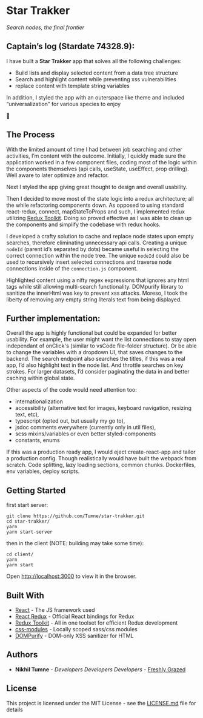 # Star Trakker

_Search nodes, the final frontier_

## Captain’s log (Stardate 74328.9):

I have built a **Star Trakker** app that solves all the following challenges:

- Build lists and display selected content from a data tree structure
- Search and highlight content while preventing xss vulnerabilities
- replace content with template string variables

In addition, I styled the app with an outerspace like theme and included “universalization” for various species to enjoy

🖖

## The Process

With the limited amount of time I had between job searching and other activities, I’m content with the outcome. Initially, I quickly made sure the application worked in a few component files, coding most of the logic within the components themselves (api calls, useState, useEffect, prop drilling). Well aware to later optimize and refactor.

Next I styled the app giving great thought to design and overall usability.

Then I decided to move most of the state logic into a redux architecture; all the while refactoring components down. As opposed to using standard react-redux, connect, mapStateToProps and such, I implemented redux utilizing [Redux Toolkit](https://redux-toolkit.js.org/). Doing so proved effective as I was able to clean up the components and simplify the codebase with redux hooks.

I developed a crafty solution to cache and replace node states upon empty searches, therefore eliminating unnecessary api calls. Creating a unique `nodeId` (parent id’s separated by dots) became useful in selecting the correct connection within the node tree. The unique `nodeId` could also be used to recursively insert selected connections and traverse node connections inside of the `connection.js` component.

Highlighted content using a nifty regex expressions that ignores any html tags while still allowing multi-search functionality. DOMpurify library to sanitize the innerHtml was key to prevent xss attacks. Moreso, I took the liberty of removing any empty string literals text from being displayed.

## Further implementation:

Overall the app is highly functional but could be expanded for better usability. For example, the user might want the list connections to stay open independant of onClick's (similar to vsCode file-folder structure). Or be able to change the variables with a dropdown UI, that saves changes to the backend. The search endpoint also searches the titles, if this was a real app, I’d also highlight text in the node list. And throttle searches on key strokes. For larger datasets, I’d consider paginating the data in and better caching within global state.

Other aspects of the code would need attention too:

- internationalization
- accessibility (alternative text for images, keyboard navigation, resizing text, etc),
- typescript (opted out, but usually my go to),
- jsdoc comments everywhere (currently only in util files),
- scss mixins/variables or even better styled-components
- constants, enums

If this was a production ready app, I would eject create-react-app and tailor a production config. Though realistically would have built the webpack from scratch. Code splitting, lazy loading sections, common chunks. Dockerfiles, env variables, deploy scripts.

## Getting Started

first start server:

```
git clone https://github.com/Tumne/star-trakker.git
cd star-trakker/
yarn
yarn start-server
```

then in the client (NOTE: building may take some time):

```
cd client/
yarn
yarn start
```

Open [http://localhost:3000](http://localhost:3000) to view it in the browser.

## Built With

- [React](https://reactjs.org/) - The JS framework used
- [React Redux](https://react-redux.js.org/) - Official React bindings for Redux
- [Redux Toolkit](https://redux-toolkit.js.org/) - All in one toolset for efficient Redux development
- [css-modules](https://github.com/css-modules/css-modules) - Locally scoped sass/css modules
- [DOMPurify](https://github.com/cure53/DOMPurify) - DOM-only XSS sanitizer for HTML

## Authors

- **Nikhil Tumne** - _Developers Developers Developers_ - [Freshly Grazed](http://freshlygrazed.com/)

## License

This project is licensed under the MIT License - see the [LICENSE.md](https://www.mit.edu/~amini/LICENSE.md) file for details

